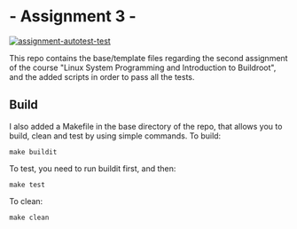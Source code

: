 # - Assignment 3 -
[![assignment-autotest-test](https://github.com/cu-ecen-aeld/assignments-3-and-later-Fo-Zi/actions/workflows/github-actions.yml/badge.svg)](https://github.com/cu-ecen-aeld/assignments-3-and-later-Fo-Zi/actions/workflows/github-actions.yml)

This repo contains the base/template files regarding the second assignment of the course "Linux System Programming and Introduction to Buildroot", and the added scripts in order to pass all the tests.

## Build
I also added a Makefile in the base directory of the repo, that allows you to build, clean and test by using simple commands.
To build:
```
make buildit
```

To test, you need to run buildit first, and then:
```
make test
```

To clean:
```
make clean
```
